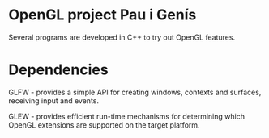 # OpenGL project Pau i Genís

Several programs are developed in C++ to try out OpenGL features.

# Dependencies

GLFW - provides a simple API for creating windows, contexts and surfaces, receiving input and events.

GLEW - provides efficient run-time mechanisms for determining which OpenGL extensions are supported on the target platform.
